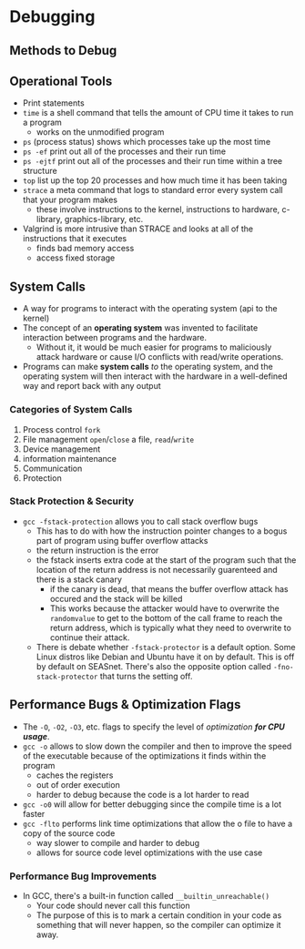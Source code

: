 # Debugging

## Methods to Debug

## Operational Tools

- Print statements
- `time` is a shell command that tells the amount of CPU time it takes to run a program
  - works on the unmodified program
- `ps` (process status) shows which processes take up the most time
- `ps -ef` print out all of the processes and their run time
- `ps -ejtf` print out all of the processes and their run time within a tree structure
- `top` list up the top 20 processes and how much time it has been taking
- `strace` a meta command that logs to standard error every system call that your program makes
  - these involve instructions to the kernel, instructions to hardware, c-library, graphics-library, etc.
- Valgrind is more intrusive than STRACE and looks at all of the instructions that it executes
  - finds bad memory access
  - access fixed storage

## System Calls

- A way for programs to interact with the operating system (api to the kernel)
- The concept of an **operating system** was invented to facilitate interaction between programs and the hardware.
  - Without it, it would be much easier for programs to maliciously attack hardware or cause I/O conflicts with read/write operations.
- Programs can make **system calls** *to* the operating system, and the operating system will then interact with the hardware in a well-defined way and report back with any output

### Categories of System Calls

1. Process control `fork`
2. File management `open`/`close` a file, `read`/`write`
3. Device management
4. information maintenance
5. Communication
6. Protection

### Stack Protection & Security

- `gcc -fstack-protection` allows you to call stack overflow bugs
  - This has to do with how the instruction pointer changes to a bogus part of program using buffer overflow attacks
  - the return instruction is the error
  - the fstack inserts extra code at the start of the program such that the location of the return address is not necessarily guarenteed and there is a stack canary
    - if the canary is dead, that means the buffer overflow attack has occured and the stack will be killed
    - This works because the attacker would have to overwrite the `randomvalue` to get to the bottom of the call frame to reach the return address, which is typically what they need to overwrite to continue their attack.
  - There is debate whether `-fstack-protector` is a default option. Some Linux distros like Debian and Ubuntu have it on by default. This is off by default on SEASnet. There's also the opposite option called `-fno-stack-protector` that turns the setting off.

## Performance Bugs & Optimization Flags

- The `-O`, `-O2`, `-O3`, etc. flags to specify the level of *optimization **for CPU usage***.
- `gcc -o` allows to slow down the compiler and then to improve the speed of the executable because of the optimizations it finds within the program
  - caches the registers
  - out of order execution
  - harder to debug because the code is a lot harder to read
- `gcc -o0` will allow for better debugging since the compile time is a lot faster
- `gcc -flto` performs link time optimizations that allow the o file to have a copy of the source code
  - way slower to compile and harder to debug
  - allows for source code level optimizations with the use case

### Performance Bug Improvements

- In GCC, there's a built-in function called `__builtin_unreachable()`
  - Your code should never call this function
  - The purpose of this is to mark a certain condition in your code as something that will never happen, so the compiler can optimize it away.
